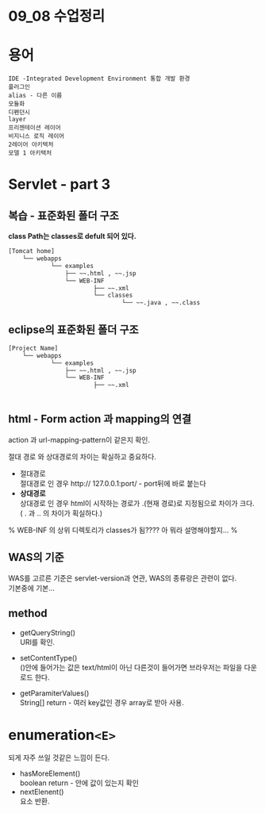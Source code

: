 09_08 수업정리
===

# 용어

    IDE -Integrated Development Environment 통합 개발 환경
    플러그인
    alias - 다른 이름
    모듈화 
    디펜던시
    layer
    프리젠테이션 레이어
    비지니스 로직 레이어
    2레이어 아키텍처
    모델 1 아키택처


# Servlet - part 3


## 복습 - 표준화된 폴더 구조
**class Path는 classes로 defult 되어 있다.**
```bash
[Tomcat home]
    └── webapps
            └── examples 
                ├── ~~.html , ~~.jsp
                └── WEB-INF
                        ├── ~~.xml
                        └── classes
                                └── ~~.java , ~~.class
```

## eclipse의 표준화된 폴더 구조

```bash
[Project Name]
    └── webapps
            └── examples 
                ├── ~~.html , ~~.jsp
                └── WEB-INF
                        ├── ~~.xml
               
```
## html - Form action 과 mapping의 연결
action 과 url-mapping-pattern이 같은지 확인.

절대 경로 와 상대경로의 차이는 확실하고 중요하다.

- 절대경로  
  절대경로 인 경우 http:// 127.0.0.1:port/ - port뒤에 바로 붙는다
- **상대경로**    
  상대경로 인 경우 html이 시작하는 경로가 .(현재 경로)로 지정됨으로 차이가 크다. ( . 과 .. 의 차이가 획실하다.)

% WEB-INF 의 상위 디렉토리가 classes가 됨???? 아 뭐라 설명해야할지... %

## WAS의 기준
WAS를 고르른 기준은 servlet-version과 연관, WAS의 종류랑은 관련이 없다.  
기본중에 기본... 

## method
- getQueryString()  
  URI를 확인.
- setContentType()  
  ()안에 들어가는 값은 text/html이 아닌 다른것이 들어가면 브라우저는 파일을 다운로드 한다.

- getParamiterValues()   
  String[] return - 여러 key값인 경우 array로 받아 사용.
# enumeration`<E>`
되게 자주 쓰일 것같은 느낌이 든다.
- hasMoreElement()  
  boolean return - 안에 값이 있는지 확인
- nextElenent()  
  요소 반환.

